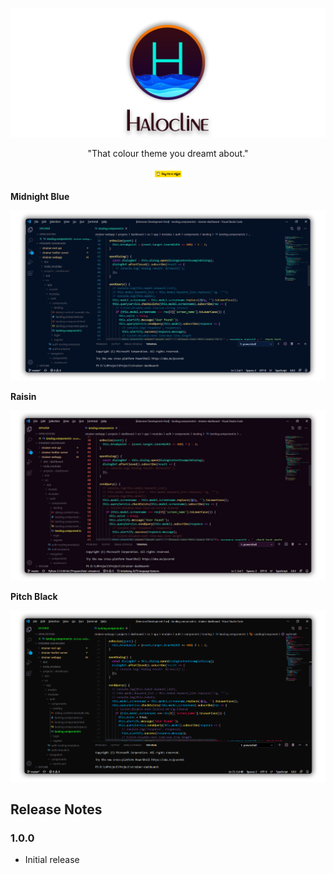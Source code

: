 <p align="center"> 
    <img src="https://raw.githubusercontent.com/nishanc/halocline/master/images/cover.png" alt="Cover">
</p>

<div align="center">
"That colour theme you dreamt about."
</div>


<p align="center"> 
    <a href="https://www.buymeacoffee.com/nishanc">
        <img src="https://raw.githubusercontent.com/nishanc/halocline/master/images/button_yellow.png" alt="Donate" style="width:50px;height: auto;">
    </a>
</p>

**Midnight Blue**

![Midnight Blue](/images/midnight_blue.png)

**Raisin**

![Raisin](/images/raisin.png)

**Pitch Black**

![Pitch Black](/images/pitch_black.png)

## Release Notes
### 1.0.0

- Initial release